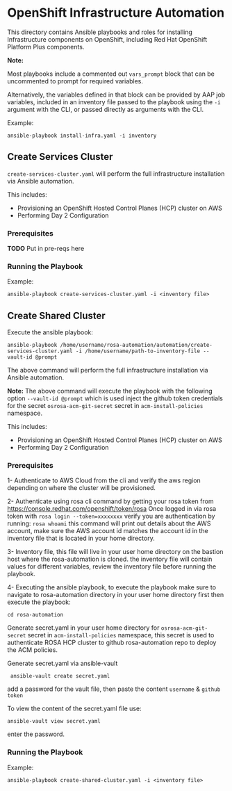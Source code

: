 # OpenShift Infrastructure Automation
This directory contains Ansible playbooks and roles for installing Infrastructure components on OpenShift, including Red Hat OpenShift Platform Plus components.

**Note:**

Most playbooks include a commented out `vars_prompt` block that can be uncommented to prompt for required variables. 

Alternatively, the variables defined in that block can be provided by AAP job variables, included in an inventory file passed to the playbook using the `-i` argument with the CLI, or passed directly as arguments with the CLI.

Example:
```
ansible-playbook install-infra.yaml -i inventory
```

## Create Services Cluster
`create-services-cluster.yaml` will perform the full infrastructure installation via Ansible automation. 

This includes:
* Provisioning an OpenShift Hosted Control Planes (HCP) cluster on AWS
* Performing Day 2 Configuration

### Prerequisites
**TODO** Put in pre-reqs here

### Running the Playbook
Example:
```
ansible-playbook create-services-cluster.yaml -i <inventory file>
```

## Create Shared Cluster

Execute the ansible playbook:

```
ansible-playbook /home/username/rosa-automation/automation/create-services-cluster.yaml -i /home/username/path-to-inventory-file --vault-id @prompt
```

The above command will perform the full infrastructure installation via Ansible automation.


**Note:** The above command will execute the playbook with the following option `--vault-id @prompt` which is used inject the github token credentials for the secret `osrosa-acm-git-secret` secret in `acm-install-policies` namespace.


This includes:
* Provisioning an OpenShift Hosted Control Planes (HCP) cluster on AWS
* Performing Day 2 Configuration

### Prerequisites

1- Authenticate to AWS Cloud from the cli and verify the aws region depending on where the cluster will be provisioned.

2- Authenticate using rosa cli command by getting your rosa token from https://console.redhat.com/openshift/token/rosa 
Once logged in via rosa token with `rosa login --token=xxxxxxxx` verify you are authentication by running: `rosa whoami` this command will print out details about the AWS account, make sure the AWS account id matches the account id in the inventory file that is located in your home directory.

3- Inventory file, this file will live in your user home directory on the bastion host where the rosa-automation is cloned. the inventory file will contain values for different variables, review the inventory file before running the playbook.    

4- Executing the ansible playbook, to execute the playbook make sure to navigate to rosa-automation directory in your user home directory first then execute the playbook:

```
cd rosa-automation
```

Generate secret.yaml in your user home directory for `osrosa-acm-git-secret` secret in `acm-install-policies` namespace, this secret is used to authenticate ROSA HCP cluster to github rosa-automation repo to deploy the ACM policies.

Generate secret.yaml via ansible-vault

```
 ansible-vault create secret.yaml
``` 
add a password for the vault file, then paste the content `username` & `github token`

To view the content of the secret.yaml file use: 

``` 
ansible-vault view secret.yaml
``` 
enter the password.

### Running the Playbook
Example:
```
ansible-playbook create-shared-cluster.yaml -i <inventory file>
```

